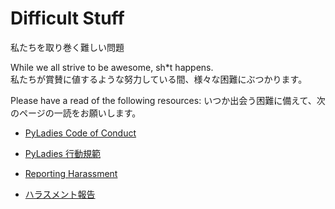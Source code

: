 # Difficult Stuff
私たちを取り巻く難しい問題
    
While we all strive to be awesome, sh*t happens.    
私たちが賞賛に値するような努力している間、様々な困難にぶつかります。    
    
Please have a read of the following resources: 
いつか出会う困難に備えて、次のページの一読をお願いします。   
    
- [PyLadies Code of Conduct](http://kit.pyladies.com/en/latest/member/coc.html)
- [PyLadies 行動規範](http://kit.pyladies.com/en/latest/member/coc.html)
    
    
- [Reporting Harassment](http://kit.pyladies.com/en/latest/member/reporting.html)
- [ハラスメント報告](http://kit.pyladies.com/en/latest/member/reporting.html)
    
    
